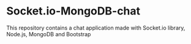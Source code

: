 # Socket.io-MongoDB-chat
This repository contains a chat application made with Socket.io library, Node.js, MongoDB and Bootstrap
